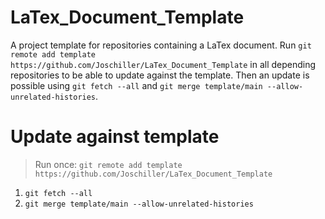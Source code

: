 # LaTex_Document_Template

A project template for repositories containing a LaTex document. Run `git remote add template https://github.com/Joschiller/LaTex_Document_Template` in all depending repositories to be able to update against the template. Then an update is possible using `git fetch --all` and `git merge template/main --allow-unrelated-histories`.

# Update against template

> Run once: `git remote add template https://github.com/Joschiller/LaTex_Document_Template`

1. `git fetch --all`
2. `git merge template/main --allow-unrelated-histories`
